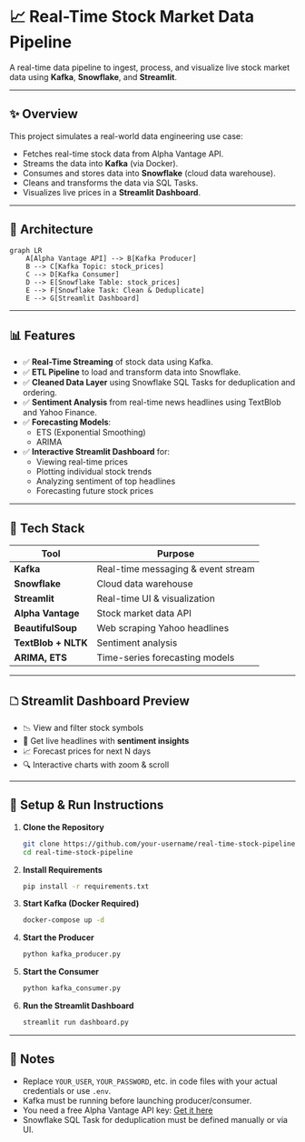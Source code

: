 # 📈 Real-Time Stock Market Data Pipeline

A real-time data pipeline to ingest, process, and visualize live stock market data using **Kafka**, **Snowflake**, and **Streamlit**.

---

## ✨ Overview

This project simulates a real-world data engineering use case:

- Fetches real-time stock data from Alpha Vantage API.
- Streams the data into **Kafka** (via Docker).
- Consumes and stores data into **Snowflake** (cloud data warehouse).
- Cleans and transforms the data via SQL Tasks.
- Visualizes live prices in a **Streamlit Dashboard**.

---

## 🧱 Architecture

```mermaid
graph LR
    A[Alpha Vantage API] --> B[Kafka Producer]
    B --> C[Kafka Topic: stock_prices]
    C --> D[Kafka Consumer]
    D --> E[Snowflake Table: stock_prices]
    E --> F[Snowflake Task: Clean & Deduplicate]
    E --> G[Streamlit Dashboard]
```

---

## 📊 Features

- ✅ **Real-Time Streaming** of stock data using Kafka.
- ✅ **ETL Pipeline** to load and transform data into Snowflake.
- ✅ **Cleaned Data Layer** using Snowflake SQL Tasks for deduplication and ordering.
- ✅ **Sentiment Analysis** from real-time news headlines using TextBlob and Yahoo Finance.
- ✅ **Forecasting Models**:
  - ETS (Exponential Smoothing)
  - ARIMA
- ✅ **Interactive Streamlit Dashboard** for:
  - Viewing real-time prices
  - Plotting individual stock trends
  - Analyzing sentiment of top headlines
  - Forecasting future stock prices

---

## 💪 Tech Stack

| Tool              | Purpose                            |
|-------------------|-------------------------------------|
| **Kafka**         | Real-time messaging & event stream  |
| **Snowflake**     | Cloud data warehouse                |
| **Streamlit**     | Real-time UI & visualization        |
| **Alpha Vantage** | Stock market data API               |
| **BeautifulSoup** | Web scraping Yahoo headlines        |
| **TextBlob + NLTK** | Sentiment analysis               |
| **ARIMA, ETS**    | Time-series forecasting models      |

---

## 🗅 Streamlit Dashboard Preview

- 📉 View and filter stock symbols
- 📰 Get live headlines with **sentiment insights**
- 📈 Forecast prices for next N days
- 🔍 Interactive charts with zoom & scroll

---

## 🔐 Setup & Run Instructions

1. **Clone the Repository**
   ```bash
   git clone https://github.com/your-username/real-time-stock-pipeline.git
   cd real-time-stock-pipeline
   ```

2. **Install Requirements**
   ```bash
   pip install -r requirements.txt
   ```

3. **Start Kafka (Docker Required)**
   ```bash
   docker-compose up -d
   ```

4. **Start the Producer**
   ```bash
   python kafka_producer.py
   ```

5. **Start the Consumer**
   ```bash
   python kafka_consumer.py
   ```

6. **Run the Streamlit Dashboard**
   ```bash
   streamlit run dashboard.py
   ```

---

## 📌 Notes

- Replace `YOUR_USER`, `YOUR_PASSWORD`, etc. in code files with your actual credentials or use `.env`.
- Kafka must be running before launching producer/consumer.
- You need a free Alpha Vantage API key: [Get it here](https://www.alphavantage.co/support/#api-key)
- Snowflake SQL Task for deduplication must be defined manually or via UI.

